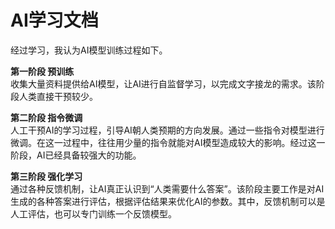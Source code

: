 # AI学习文档
经过学习，我认为AI模型训练过程如下。  

**第一阶段 预训练**  
收集大量资料提供给AI模型，让AI进行自监督学习，以完成文字接龙的需求。该阶段人类直接干预较少。

**第二阶段 指令微调**  
人工干预AI的学习过程，引导AI朝人类预期的方向发展。通过一些指令对模型进行微调。在这一过程中，往往用少量的指令就能对AI模型造成较大的影响。经过这一阶段，AI已经具备较强大的功能。  

**第三阶段 强化学习**  
通过各种反馈机制，让AI真正认识到“人类需要什么答案”。该阶段主要工作是对AI生成的各种答案进行评估，根据评估结果来优化AI的参数。其中，反馈机制可以是人工评估，也可以专门训练一个反馈模型。